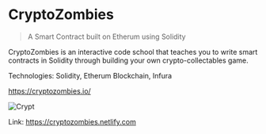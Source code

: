# CryptoZombies
> A Smart Contract built on Etherum using Solidity

CryptoZombies is an interactive code school that teaches you to write smart contracts in Solidity through building your own crypto-collectables game.

Technologies: Solidity, Etherum Blockchain, Infura  

https://cryptozombies.io/

![Crypt](crypt.png)

Link:  https://cryptozombies.netlify.com
